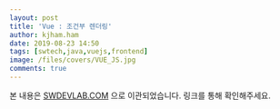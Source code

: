 ```yaml
---
layout: post
title: 'Vue : 조건부 렌더링'
author: kjham.ham
date: 2019-08-23 14:50
tags: [swtech,java,vuejs,frontend]
image: /files/covers/VUE_JS.jpg
comments: true
---
```


본 내용은 [SWDEVLAB.COM](https://swdevlab.com/58) 으로 이관되었습니다.
링크를 통해 확인해주세요.
